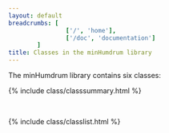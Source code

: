 ```yaml
---
layout: default
breadcrumbs: [
                ['/', 'home'],
                ['/doc', 'documentation']
        ]
title: Classes in the minHumdrum library
---
```


The minHumdrum library contains six classes:

{% include class/classsummary.html %}

&nbsp;


{% include class/classlist.html %}


